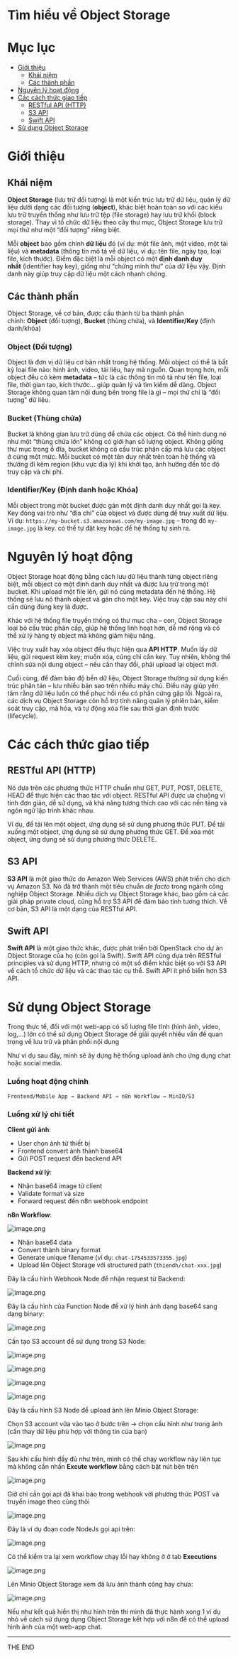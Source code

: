 # Tìm hiểu về Object Storage

# Mục lục
- [Giới thiệu](#giới-thiệu)
  - [Khái niệm](#khái-niệm)
  - [Các thành phần](#các-thành-phần)
- [Nguyên lý hoạt động](#nguyên-lý-hoạt-động)
- [Các cách thức giao tiếp](#các-cách-thức-giao-tiếp)
  - [RESTful API (HTTP)](#restful-api-http)
  - [S3 API](#s3-api)
  - [Swift API](#swift-api)
- [Sử dụng Object Storage](#sử-dụng-object-storage)

# Giới thiệu

## Khái niệm

**Object Storage** (lưu trữ đối tượng) là một kiến trúc lưu trữ dữ liệu, quản lý dữ liệu dưới dạng các đối tượng (**object**), khác biệt hoàn toàn so với các kiểu lưu trữ truyền thống như lưu trữ tệp (file storage) hay lưu trữ khối (block storage). Thay vì tổ chức dữ liệu theo cây thư mục, Object Storage lưu trữ mọi thứ như một “đối tượng” riêng biệt.

Mỗi **object** bao gồm chính **dữ liệu** đó (ví dụ: một file ảnh, một video, một tài liệu) và **metadata** (thông tin mô tả về dữ liệu, ví dụ: tên file, ngày tạo, loại file, kích thước). Điểm đặc biệt là mỗi object có một **định danh duy nhất** (identifier hay key), giống như “chứng minh thư” của dữ liệu vậy. Định danh này giúp truy cập dữ liệu một cách nhanh chóng.

## Các thành phần

Object Storage, về cơ bản, được cấu thành từ ba thành phần chính: **Object** (đối tượng), **Bucket** (thùng chứa), và **Identifier/Key** (định danh/khóa)

### **Object (Đối tượng)**

Object là đơn vị dữ liệu cơ bản nhất trong hệ thống. Mỗi object có thể là bất kỳ loại file nào: hình ảnh, video, tài liệu, hay mã nguồn. Quan trọng hơn, mỗi object đều có kèm **metadata** – tức là các thông tin mô tả như tên file, loại file, thời gian tạo, kích thước… giúp quản lý và tìm kiếm dễ dàng. Object Storage không quan tâm nội dung bên trong file là gì – mọi thứ chỉ là “đối tượng” dữ liệu.

### **Bucket (Thùng chứa)**

Bucket là không gian lưu trữ dùng để chứa các object. Có thể hình dung nó như một “thùng chứa lớn” không có giới hạn số lượng object. Không giống thư mục trong ổ đĩa, bucket không có cấu trúc phân cấp mà lưu các object ở cùng một mức. Mỗi bucket có một tên duy nhất trên toàn hệ thống và thường đi kèm region (khu vực địa lý) khi khởi tạo, ảnh hưởng đến tốc độ truy cập và chi phí.

### **Identifier/Key (Định danh hoặc Khóa)**

Mỗi object trong một bucket được gán một định danh duy nhất gọi là key. Key đóng vai trò như “địa chỉ” của object và được dùng để truy xuất dữ liệu. Ví dụ: `https://my-bucket.s3.amazonaws.com/my-image.jpg` – trong đó `my-image.jpg` là key.  có thể tự đặt key hoặc để hệ thống tự sinh ra.

# Nguyên lý hoạt động

Object Storage hoạt động bằng cách lưu dữ liệu thành từng object riêng biệt, mỗi object có một định danh duy nhất và được lưu trữ trong một bucket. Khi  upload một file lên,  gửi nó cùng metadata đến hệ thống. Hệ thống sẽ lưu nó thành object và gán cho một key. Việc truy cập sau này chỉ cần dùng đúng key là được.

Khác với hệ thống file truyền thống có thư mục cha – con, Object Storage loại bỏ cấu trúc phân cấp, giúp hệ thống linh hoạt hơn, dễ mở rộng và có thể xử lý hàng tỷ object mà không giảm hiệu năng.

Việc truy xuất hay xóa object đều thực hiện qua **API HTTP**. Muốn lấy dữ liệu,  gửi request kèm key; muốn xóa, cũng chỉ cần key. Tuy nhiên,  không thể chỉnh sửa nội dung object – nếu cần thay đổi,  phải upload lại object mới.

Cuối cùng, để đảm bảo độ bền dữ liệu, Object Storage thường sử dụng kiến trúc phân tán – lưu nhiều bản sao trên nhiều máy chủ. Điều này giúp  yên tâm rằng dữ liệu luôn có thể phục hồi nếu có phần cứng gặp lỗi. Ngoài ra, các dịch vụ Object Storage còn hỗ trợ tính năng quản lý phiên bản, kiểm soát truy cập, mã hóa, và tự động xóa file sau thời gian định trước (lifecycle).

# **Các cách thức giao tiếp**

## **RESTful API (HTTP)**

Nó dựa trên các phương thức HTTP chuẩn như GET, PUT, POST, DELETE, HEAD để thực hiện các thao tác với object. RESTful API được ưa chuộng vì tính đơn giản, dễ sử dụng, và khả năng tương thích cao với các nền tảng và ngôn ngữ lập trình khác nhau.

Ví dụ, để tải lên một object, ứng dụng sẽ sử dụng phương thức PUT. Để tải xuống một object, ứng dụng sẽ sử dụng phương thức GET. Để xóa một object, ứng dụng sẽ sử dụng phương thức DELETE. 

## **S3 API**

**S3 API** là một giao thức do Amazon Web Services (AWS) phát triển cho dịch vụ Amazon S3. Nó đã trở thành một tiêu chuẩn *de facto* trong ngành công nghiệp Object Storage. Nhiều dịch vụ Object Storage khác, bao gồm cả các giải pháp private cloud, cũng hỗ trợ S3 API để đảm bảo tính tương thích. Về cơ bản, S3 API là một dạng của RESTful API.

## **Swift API**

**Swift API** là một giao thức khác, được phát triển bởi OpenStack cho dự án Object Storage của họ (còn gọi là Swift). Swift API cũng dựa trên RESTful principles và sử dụng HTTP, nhưng có một số điểm khác biệt so với S3 API về cách tổ chức dữ liệu và các thao tác cụ thể. Swift API ít phổ biến hơn S3 API.

# Sử dụng Object Storage

Trong thực tế, đối với một web-app có số lượng file tĩnh (hình ảnh, video, log,...) lớn có thể sử dụng Object Storage để giải quyết nhiều vấn đề quan trọng về lưu trữ và phân phối nội dung

Như ví dụ sau đây, mình sẽ ây dựng hệ thống upload ảnh cho ứng dụng chat hoặc social media.

### Luồng hoạt động chính

`Frontend/Mobile App → Backend API → n8n Workflow → MinIO/S3`

### **Luồng xử lý chi tiết**

**Client gửi ảnh**:

- User chọn ảnh từ thiết bị
- Frontend convert ảnh thành base64
- Gửi POST request đến backend API

**Backend xử lý**:

- Nhận base64 image từ client
- Validate format và size
- Forward request đến n8n webhook endpoint

**n8n Workflow**:

![image.png](/Images/tuan_7_objectstorage/image.png)

- Nhận base64 data
- Convert thành binary format
- Generate unique filename (ví dụ: `chat-1754533573355.jpg`)
- Upload lên Object Storage với structured path (`thiendh/chat-xxx.jpg`)

Đây là cấu hình Webhook Node để nhận request từ Backend:

![image.png](/Images/tuan_7_objectstorage/image%201.png)

Đây là cấu hình của Function Node để xử lý hình ảnh dạng base64 sang dạng binary:

![image.png](/Images/tuan_7_objectstorage/image%202.png)

Cần tạo S3 account để sử dụng trong S3 Node:

![image.png](/Images/tuan_7_objectstorage/image%203.png)

![image.png](/Images/tuan_7_objectstorage/image%204.png)

![image.png](/Images/tuan_7_objectstorage/image%205.png)

![image.png](/Images/tuan_7_objectstorage/image%206.png)

Đây là cấu hình S3 Node để upload ảnh lên Minio Object Storage: 

Chọn S3 account vữa vào tạo ở bước trên → chọn cấu hình như trong ảnh (cần thay dữ liệu phù hợp với thông tin của bạn)

![image.png](/Images/tuan_7_objectstorage/image%207.png)

Sau khi cấu hình đầy đủ như trên, mình có thể chạy workflow này liên tục mà không cần nhấn **Excute workflow** bằng cách bật nút bên trên 

![image.png](/Images/tuan_7_objectstorage/image%208.png)

Giờ chỉ cần gọi api đã khai báo trong webhook với phương thức POST và truyền image theo cùng thôi

![image.png](/Images/tuan_7_objectstorage/image%209.png)

Đây là ví dụ đoạn code NodeJs gọi api trên:

![image.png](/Images/tuan_7_objectstorage/image%2010.png)

Có thể kiểm tra lại xem workflow chạy lỗi hay không ở ở tab **Executions**

![image.png](/Images/tuan_7_objectstorage/image%2011.png)

Lên Minio Object Storage xem đã lưu ảnh thành công hay chưa:

![image.png](/Images/tuan_7_objectstorage/image%2012.png)

Nếu như kết quả hiển thị như hình trên thì mình đã thực hành xong 1 ví dụ nhỏ về cách sử dụng dụng Object Storage kết hợp với n8n để có thể upload hình ảnh của một web-app chat.

---
THE END